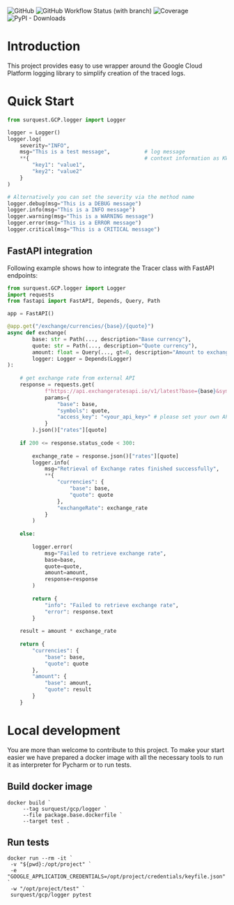 ![GitHub](https://img.shields.io/github/license/surquest/python-gcp-logger?style=flat-square)
![GitHub Workflow Status (with branch)](https://img.shields.io/github/actions/workflow/status/surquest/python-gcp-logger/test.yml?branch=main&style=flat-square)
![Coverage](https://img.shields.io/endpoint?url=https://gist.githubusercontent.com/surquest/6e25c317000917840152a5e702e71963/raw/python-gcp-logger.json&style=flat-square)
![PyPI - Downloads](https://img.shields.io/pypi/dm/surquest-GCP-logger?style=flat-square)

# Introduction

This project provides easy to use wrapper around the Google Cloud Platform logging library to simplify creation of the traced logs.

# Quick Start

```python
from surquest.GCP.logger import Logger

logger = Logger()
logger.log(
    severity="INFO",
    msg="This is a test message",           # log message
    **{                                     # context information as KWARGS
        "key1": "value1",
        "key2": "value2"
    }
)

# Alternatively you can set the severity via the method name
logger.debug(msg="This is a DEBUG message")
logger.info(msg="This is a INFO message")
logger.warning(msg="This is a WARNING message")
logger.error(msg="This is a ERROR message")
logger.critical(msg="This is a CRITICAL message")
```

## FastAPI integration

Following example shows how to integrate the Tracer class with FastAPI endpoints:

```python
from surquest.GCP.logger import Logger
import requests
from fastapi import FastAPI, Depends, Query, Path

app = FastAPI()

@app.get("/exchange/currencies/{base}/{quote}")
async def exchange(
        base: str = Path(..., description="Base currency"),
        quote: str = Path(..., description="Quote currency"),
        amount: float = Query(..., gt=0, description="Amount to exchange"),
        logger: Logger = Depends(Logger)
):
    
    # get exchange rate from external API
    response = requests.get(
            f"https://api.exchangeratesapi.io/v1/latest?base={base}&symbols={quote}",
            params={
                "base": base,
                "symbols": quote,
                "access_key": "<your_api_key>" # please set your own API key
            }
        ).json()["rates"][quote]
    
    if 200 <= response.status_code < 300:
        
        exchange_rate = response.json()["rates"][quote]
        logger.info(
            msg="Retrieval of Exchange rates finished successfully",
            **{
                "currencies": {
                    "base": base,
                    "quote": quote
                },
                "exchangeRate": exchange_rate
            }
        )
        
    else:
        
        logger.error(
            msg="Failed to retrieve exchange rate",
            base=base,
            quote=quote,
            amount=amount,
            response=response
        )
        
        return {
            "info": "Failed to retrieve exchange rate",
            "error": response.text
        }
    
    result = amount * exchange_rate
        
    return {
        "currencies": {
            "base": base,
            "quote": quote
        },
        "amount": {
            "base": amount,
            "quote": result
        }
    }

```

# Local development

You are more than welcome to contribute to this project. To make your start easier we have prepared a docker image with all the necessary tools to run it as interpreter for Pycharm or to run tests.


## Build docker image
```
docker build `
     --tag surquest/gcp/logger `
     --file package.base.dockerfile `
     --target test .
```

## Run tests
```
docker run --rm -it `
 -v "${pwd}:/opt/project" `
 -e "GOOGLE_APPLICATION_CREDENTIALS=/opt/project/credentials/keyfile.json" `
 -w "/opt/project/test" `
 surquest/gcp/logger pytest
```
